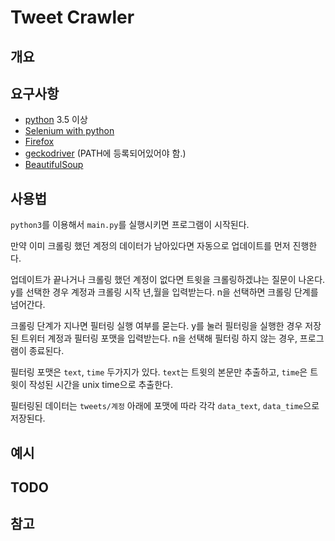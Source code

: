 # Tweet Crawler
## 개요
## 요구사항
- [python](https://www.python.org/) 3.5 이상
- [Selenium with python](http://selenium-python.readthedocs.io/)
- [Firefox](https://www.mozilla.org/ko/firefox/)
- [geckodriver](https://github.com/mozilla/geckodriver) (PATH에 등록되어있어야 함.)
- [BeautifulSoup](https://www.crummy.com/software/BeautifulSoup/)
## 사용법
`python3`를 이용해서 `main.py`를 실행시키면 프로그램이 시작된다.

만약 이미 크롤링 했던 계정의 데이터가 남아있다면 자동으로 업데이트를 먼저 진행한다.

업데이트가 끝나거나 크롤링 했던 계정이 없다면 트윗을 크롤링하겠냐는 질문이 나온다. y를 선택한 경우 계정과 크롤링 시작 년,월을 입력받는다. n을 선택하면 크롤링 단계를 넘어간다.

크롤링 단계가 지나면 필터링 실행 여부를 묻는다. y를 눌러 필터링을 실행한 경우 저장된 트위터 계정과 필터링 포맷을 입력받는다. n을 선택해 필터링 하지 않는 경우, 프로그램이 종료된다.

필터링 포맷은 `text`, `time` 두가지가 있다. `text`는 트윗의 본문만 추출하고, `time`은 트윗이 작성된 시간을 unix time으로 추출한다.

필터링된 데이터는 `tweets/계정` 아래에 포맷에 따라 각각 `data_text`, `data_time`으로 저장된다.
## 예시
## TODO
## 참고